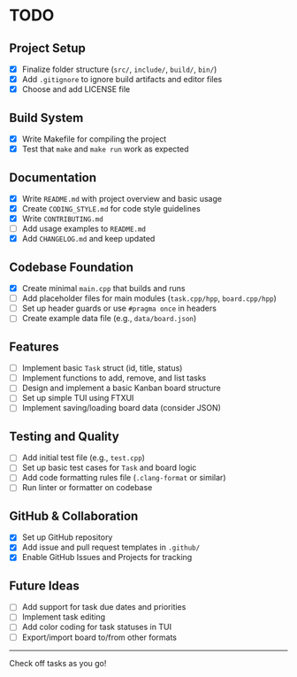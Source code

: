 # TODO

## Project Setup
- [x] Finalize folder structure (`src/`, `include/`, `build/`, `bin/`)
- [x] Add `.gitignore` to ignore build artifacts and editor files
- [x] Choose and add LICENSE file

## Build System
- [x] Write Makefile for compiling the project
- [x] Test that `make` and `make run` work as expected

## Documentation
- [x] Write `README.md` with project overview and basic usage
- [x] Create `CODING_STYLE.md` for code style guidelines
- [x] Write `CONTRIBUTING.md`
- [ ] Add usage examples to `README.md`
- [x] Add `CHANGELOG.md` and keep updated

## Codebase Foundation
- [x] Create minimal `main.cpp` that builds and runs
- [ ] Add placeholder files for main modules (`task.cpp/hpp`, `board.cpp/hpp`)
- [ ] Set up header guards or use `#pragma once` in headers
- [ ] Create example data file (e.g., `data/board.json`)

## Features
- [ ] Implement basic `Task` struct (id, title, status)
- [ ] Implement functions to add, remove, and list tasks
- [ ] Design and implement a basic Kanban board structure
- [ ] Set up simple TUI using FTXUI
- [ ] Implement saving/loading board data (consider JSON)

## Testing and Quality
- [ ] Add initial test file (e.g., `test.cpp`)
- [ ] Set up basic test cases for `Task` and board logic
- [ ] Add code formatting rules file (`.clang-format` or similar)
- [ ] Run linter or formatter on codebase

## GitHub & Collaboration
- [x] Set up GitHub repository
- [x] Add issue and pull request templates in `.github/`
- [x] Enable GitHub Issues and Projects for tracking

## Future Ideas
- [ ] Add support for task due dates and priorities
- [ ] Implement task editing
- [ ] Add color coding for task statuses in TUI
- [ ] Export/import board to/from other formats

---

Check off tasks as you go!
